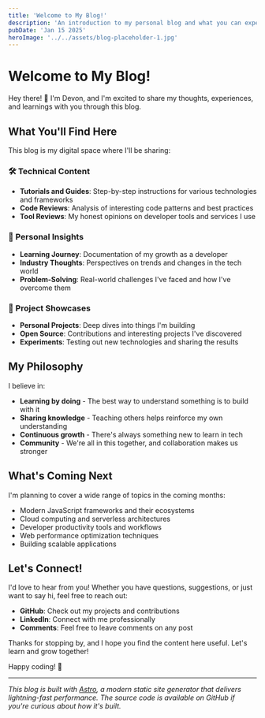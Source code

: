 ```yaml
---
title: 'Welcome to My Blog!'
description: 'An introduction to my personal blog and what you can expect to find here.'
pubDate: 'Jan 15 2025'
heroImage: '../../assets/blog-placeholder-1.jpg'
---
```


# Welcome to My Blog!

Hey there! 👋 I'm Devon, and I'm excited to share my thoughts, experiences, and learnings with you through this blog.

## What You'll Find Here

This blog is my digital space where I'll be sharing:

### 🛠️ Technical Content
- **Tutorials and Guides**: Step-by-step instructions for various technologies and frameworks
- **Code Reviews**: Analysis of interesting code patterns and best practices
- **Tool Reviews**: My honest opinions on developer tools and services I use

### 💭 Personal Insights
- **Learning Journey**: Documentation of my growth as a developer
- **Industry Thoughts**: Perspectives on trends and changes in the tech world
- **Problem-Solving**: Real-world challenges I've faced and how I've overcome them

### 🚀 Project Showcases
- **Personal Projects**: Deep dives into things I'm building
- **Open Source**: Contributions and interesting projects I've discovered
- **Experiments**: Testing out new technologies and sharing the results

## My Philosophy

I believe in:
- **Learning by doing** - The best way to understand something is to build with it
- **Sharing knowledge** - Teaching others helps reinforce my own understanding
- **Continuous growth** - There's always something new to learn in tech
- **Community** - We're all in this together, and collaboration makes us stronger

## What's Coming Next

I'm planning to cover a wide range of topics in the coming months:

- Modern JavaScript frameworks and their ecosystems
- Cloud computing and serverless architectures
- Developer productivity tools and workflows
- Web performance optimization techniques
- Building scalable applications

## Let's Connect!

I'd love to hear from you! Whether you have questions, suggestions, or just want to say hi, feel free to reach out:

- **GitHub**: Check out my projects and contributions
- **LinkedIn**: Connect with me professionally
- **Comments**: Feel free to leave comments on any post

Thanks for stopping by, and I hope you find the content here useful. Let's learn and grow together!

Happy coding! 🚀

---

*This blog is built with [Astro](https://astro.build/), a modern static site generator that delivers lightning-fast performance. The source code is available on GitHub if you're curious about how it's built.*
